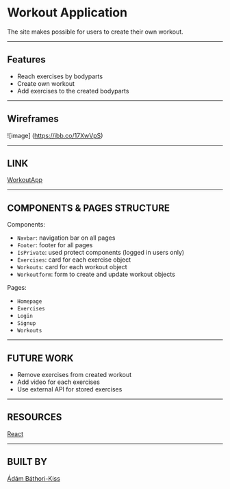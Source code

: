 # Workout Application

The site makes possible for users to create their own workout.

---

## Features

- Reach exercises by bodyparts
- Create own workout
- Add exercises to the created bodyparts

---

## Wireframes

![image] (https://ibb.co/17XwVpS)

---

## LINK

[WorkoutApp](https://ironworkoutapp.netlify.app/)

---

## COMPONENTS & PAGES STRUCTURE

Components:

- `Navbar`: navigation bar on all pages
- `Footer`: footer for all pages
- `IsPrivate`: used protect components (logged in users only)
- `Exercises`: card for each exercise object
- `Workouts`: card for each workout object
- `Workoutform`: form to create and update workout objects

Pages:

- `Homepage`
- `Exercises`
- `Login`
- `Signup`
- `Workouts`

---

## FUTURE WORK

- Remove exercises from created workout
- Add video for each exercises
- Use external API for stored exercises

---

## RESOURCES

[React](https://reactjs.org/)  


---

## BUILT BY
 
[Ádám Báthori-Kiss](https://github.com/AdamBathoriKiss)

